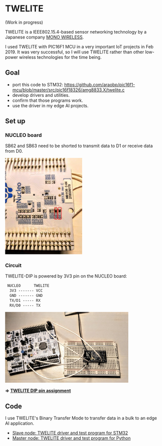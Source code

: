 # TWELITE

(Work in progress)

TWELITE is a IEEE802.15.4-based sensor networking technology by a Japanese company [MONO WIRELESS](https://mono-wireless.com/en/).

I used TWELITE with PIC16F1 MCU in a very important IoT projects in Feb 2019. It was very successful, so I will use TWELITE rather than other low-power wireless technologies for the time being.

## Goal

- port this code to STM32: https://github.com/araobp/pic16f1-mcu/blob/master/src/pic16f18326/amg8833.X/twelite.c
- develop drivers and utilities.
- confirm that those programs work.
- use the driver in my edge AI projects.

## Set up

### NUCLEO board

SB62 and SB63 need to be shorted to transmit data to D1 or receive data from D0.

<img src="./doc/soldering_bridges.jpg" width=250>

### Circuit

TWELITE-DIP is powered by 3V3 pin on the NUCLEO board:
```
 NUCLEO      TWELITE
  3V3 ------- VCC
  GND ------- GND
  TX/D1 ----- RX
  RX/D0 ----- TX

```

<img src="./doc/jumper_cables.jpg" width=400>

**=> [TWELITE DIP pin assignment](https://mono-wireless.com/jp/products/TWE-APPS/App_Twelite/asset/twe_app_pins.png)**

## Code

I use TWELITE's Binary Transfer Mode to transfer data in a bulk to an edge AI application.

- [Slave node: TWELITE driver and test program for STM32](./stm32)
- [Master node: TWELITE driver and test program for Python](./python)
